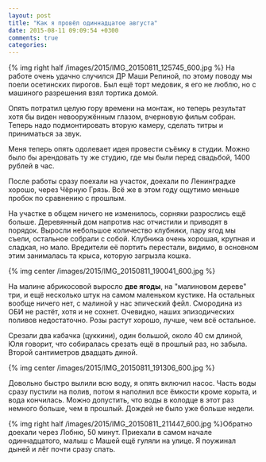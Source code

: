 ```yaml
---
layout: post
title: "Как я провёл одиннадцатое августа"
date: 2015-08-11 09:09:54 +0300
comments: true
categories: 
---
```

{% img right half /images/2015/IMG_20150811_125745_600.jpg %}
На работе очень удачно случился ДР Маши Репиной, по этому поводу мы поели осетинских пирогов. Был ещё торт медовик, я его не люблю, но с машиного разрешения взял тортика домой. 

Опять потратил целую гору времени на монтаж, но теперь результат хотя бы виден невооружённым глазом, вчерновую фильм собран. Теперь надо подмонтировать вторую камеру, сделать титры и приниматься за звук.

Меня теперь опять одолевает идея провести съёмку в студии. Можно было бы арендовать ту же студию, где мы были перед свадьбой, 1400 рублей в час.

После работы сразу поехали на участок, доехали по Ленинградке хорошо, через Чёрную Грязь. Всё же в этом году ощутимо меньше пробок по сравнению с прошлым.

На участке в общем ничего не изменилось, сорняки разрослись ещё больше. Деревянный дом напротив нас отчистили и приводят в порядок. Выросли небольшое количество клубники, пару ягод мы съели, остальное собрали с собой. Клубника очень хорошая, крупная и сладкая, но мало. Вредители её портить перестали, видимо, в основном этим занималась та крыса, которую загрызла кошка. 

{% img center /images/2015/IMG_20150811_190041_600.jpg %}

На малине абрикосовой выросло **две ягоды**, на "малиновом дереве" три, и ещё несколько штук на самом маленьком кустике. На остальных вообще ничего нет, с малиной у нас эпический фейл. Смородина из ОБИ не растёт, хотя и не сохнет. Очевидно, наших эпизодических поливов недостаточно. Розы растут хорошо, лучше, чем всё остальное.

Срезали два кабачка (цуккини), один большой, около 40 см длиной, Юля говорит, что собиралась срезать ещё в прошлый раз, но забыла. Второй сантиметров двадцать диной.

{% img center /images/2015/IMG_20150811_191306_600.jpg %}

Довольно быстро вылили всю воду, я опять включил насос. Часть воды сразу пустили на полив, потом я наполнил все ёмкости кроме корыта, и вода кончилась. Можно допустить, что воды в колодце в этот раз немного больше, чем в прошлый. Дождей не было уже больше недели.

{% img right half /images/2015/IMG_20150811_211447_600.jpg %}Обратно доехали через Лобню, 50 минут. Приехали в самом начале одиннадцатого, малыш с Машей ещё гуляли на улице. Я поужинал дыней и лёг почти сразу спать.


